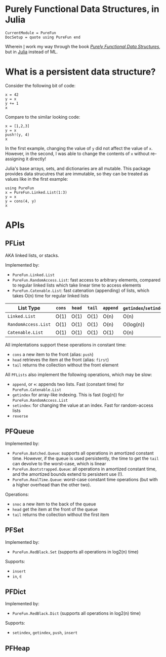 # Purely Functional Data Structures, in Julia

```@meta
CurrentModule = PureFun
DocSetup = quote using PureFun end
```

Wherein [I](https://tarakc02.github.io/) work my way through the book [*Purely
Functional Data
Structures*](https://www.goodreads.com/book/show/594288.Purely_Functional_Data_Structures),
but in [Julia](https://docs.julialang.org/en/v1/) instead of ML.

# What is a persistent data structure?

Consider the following bit of code:

```@repl
x = 42
y = x
y += 1
x
```

Compare to the similar looking code:

```@repl
x = [1,2,3]
y = x
push!(y, 4)
x
```

In the first example, changing the value of `y` did not affect the value of
`x`. However, in the second, I was able to change the contents of `x` without
re-assigning it directly!

Julia's base arrays, sets, and dictionaries are all mutable. This package
provides data strucutres that are immutable, so they can be treated as values
like in the first example:

```@repl
using PureFun
x = PureFun.Linked.List(1:3)
y = x
y = cons(4, y)
x
```

# APIs

## PFList

AKA linked lists, or stacks.

Implemented by:

- `PureFun.Linked.List`
- `PureFun.RandomAccess.List`: fast access to arbitrary elements, compared to
  regular linked lists which take linear time to access elements
- `PureFun.Catenable.List`: fast catenation (appending) of lists, which takes
  O(n) time for regular linked lists

|List Type|`cons`|`head`|`tail`|`append`|`getindex`/`setindex`|`reverse`|
--- | --- | --- | --- | --- | --- | --- |
|`Linked.List`|O(1)|O(1)|O(1)|O(n)|O(n)|O(n)|
|`RandomAccess.List`|O(1)|O(1)|O(1)|O(n)|O(log(n))|O(n)|
|`Catenable.List`|O(1)|O(1)|O(1)|O(1)|O(n)|O(n)|

All implentations support these operations in constant time:

- `cons` a new item to the front (alias: `push`)
- `head` retrieves the item at the front (alias: `first`)
- `tail` returns the collection without the front element

All `PFLists` also implement the following operations, which may be slow:

- `append`, or `⧺`: appends two lists. Fast (constant time) for
  `PureFun.Catenable.List`
- `getindex` for array-like indexing. This is fast (log(n)) for
  `PureFun.RandomAccess.List`
- `setindex`: for changing the value at an index. Fast for random-access lists
- `reverse`

## PFQueue

Implemented by:

- `PureFun.Batched.Queue`: supports all operations in amortized constant time.
  However, if the queue is used persistently, the time to get the `tail` can
  devolve to the worst-case, which is linear
- `PureFun.Bootstrapped.Queue`: all operations in amortized constant time, and
  the amortized bounds extend to persistent use (!).
- `PureFun.RealTime.Queue`: worst-case constant time operations (but with a
  higher overhead than the other two).

Operations:

- `snoc` a new item to the back of the queue
- `head` get the item at the front of the queue
- `tail` returns the collection without the first item

## PFSet

Implemented by:

- `PureFun.RedBlack.Set` (supports all operations in log2(n) time)

Supports:

- `insert`
- `in`, `∈`

## PFDict

Implemented by:

- `PureFun.RedBlack.Dict` (supports all operations in log2(n) time)

Supports:

- `setindex`, `getindex`, `push`, `insert`

## PFHeap
